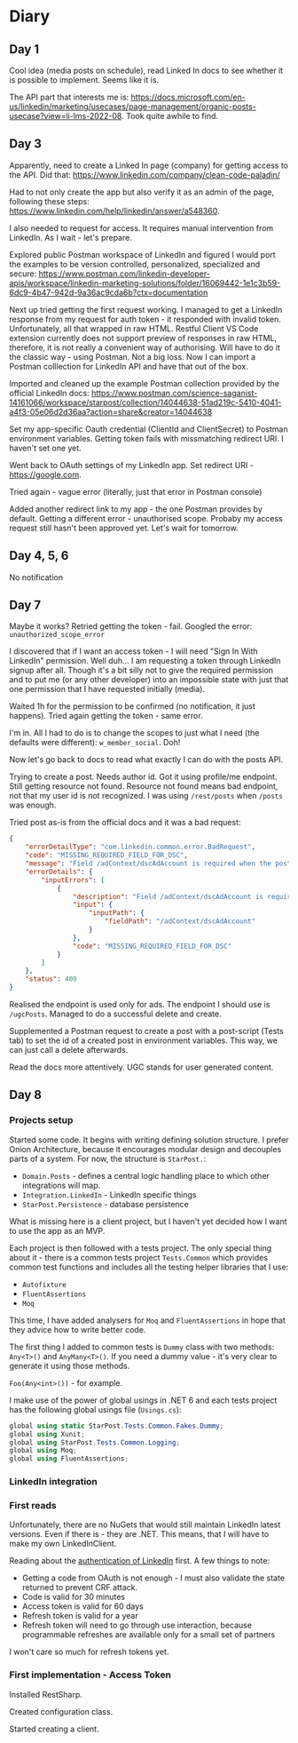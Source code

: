 # Diary

## Day 1

Cool idea (media posts on schedule), read Linked In docs to see whether it is possible to implement. Seems like it is.

The API part that interests me is: https://docs.microsoft.com/en-us/linkedin/marketing/usecases/page-management/organic-posts-usecase?view=li-lms-2022-08. Took quite awhile to find.

## Day 3

Apparently, need to create a Linked In page (company) for getting access to the API. Did that: https://www.linkedin.com/company/clean-code-paladin/

Had to not only create the app but also verify it as an admin of the page, following these steps: https://www.linkedin.com/help/linkedin/answer/a548360.

I also needed to request for access. It requires manual intervention from LinkedIn. As I wait - let's prepare.

Explored public Postman workspace of LinkedIn and figured I would port the examples to be version controlled, personalized, specialized and secure: https://www.postman.com/linkedin-developer-apis/workspace/linkedin-marketing-solutions/folder/16069442-1e1c3b59-6dc9-4b47-942d-9a36ac9cda6b?ctx=documentation

Next up tried getting the first request working. I managed to get a LinkedIn response from my request for auth token - it responded with invalid token. Unfortunately, all that wrapped in raw HTML. Restful Client VS Code extension currently does not support preview of responses in raw HTML, therefore, it is not really a convenient way of authorising. Will have to do it the classic way - using Postman. Not a big loss. Now I can import a Postman colllection for LinkedIn API and have that out of the box.

Imported and cleaned up the example Postman collection provided by the official LinkedIn docs: https://www.postman.com/science-saganist-14161066/workspace/starpost/collection/14044638-51ad219c-5410-4041-a4f3-05e06d2d36aa?action=share&creator=14044638

Set my app-specific Oauth credential (ClientId and ClientSecret) to Postman environment variables. Getting token fails with missmatching redirect URI. I haven't set one yet.

Went back to OAuth settings of my LinkedIn app. Set redirect URI - https://google.com.

Tried again - vague error (literally, just that error in Postman console)

Added another redirect link to my app - the one Postman provides by default. Getting a different error - unauthorised scope. Probaby my access request still hasn't been approved yet. Let's wait for tomorrow.

## Day 4, 5, 6

No notification

## Day 7

Maybe it works? Retried getting the token - fail.
Googled the error:
`unauthorized_scope_error`

I discovered that if I want an access token - I will need "Sign In With LinkedIn" permission. Well duh... I am requesting a token through LinkedIn signup after all. Though it's a bit silly not to give the required permission and to put me (or any other developer) into an impossible state with just that one permission that I have requested initially (media).

Waited 1h for the permission to be confirmed (no notification, it just happens). Tried again getting the token - same error.

I'm in. All I had to do is to change the scopes to just what I need (the defaults were different): `w_member_social`. Doh!

Now let's go back to docs to read what exactly I can do with the posts API.

Trying to create a post. Needs author id. Got it using profile/me endpoint. Still getting resource not found. Resource not found means bad endpoint, not that my user id is not recognized. I was using `/rest/posts` when `/posts` was enough.

Tried post as-is from the official docs and it was a bad request:

```json
{
    "errorDetailType": "com.linkedin.common.error.BadRequest",
    "code": "MISSING_REQUIRED_FIELD_FOR_DSC",
    "message": "Field /adContext/dscAdAccount is required when the post is a Direct Sponsored Content, but missing in the request",
    "errorDetails": {
        "inputErrors": [
            {
                "description": "Field /adContext/dscAdAccount is required when the post is a Direct Sponsored Content, but missing in the request",
                "input": {
                    "inputPath": {
                        "fieldPath": "/adContext/dscAdAccount"
                    }
                },
                "code": "MISSING_REQUIRED_FIELD_FOR_DSC"
            }
        ]
    },
    "status": 400
}
```

Realised the endpoint is used only for ads. The endpoint I should use is `/ugcPosts`. Managed to do a successful delete and create.

Supplemented a Postman request to create a post with a post-script (Tests tab) to set the id of a created post in environment variables. This way, we can just call a delete afterwards.

Read the docs more attentively. UGC stands for user generated content.

## Day 8

### Projects setup

Started some code. It begins with writing defining solution structure. I prefer Onion Architecture, because it encourages modular design and decouples parts of a system.
For now, the structure is `StarPost.`:

- `Domain.Posts` - defines a central logic handling place to which other integrations will map.
- `Integration.LinkedIn` - LinkedIn specific things
- `StarPost.Persistence` - database persistence

What is missing here is a client project, but I haven't yet decided how I want to use the app as an MVP.

Each project is then followed with a tests project. The only special thing about it - there is a common tests project `Tests.Common` which provides common test functions and includes all the testing helper libraries that I use:

- `Autofixture`
- `FluentAssertions`
- `Moq`

This time, I have added analysers for `Moq` and `FluentAssertions` in hope that they advice how to write better code.

The first thing I added to common tests is `Dummy` class with two methods: `Any<T>()` and `AnyMany<T>()`. If you need a dummy value - it's very clear to generate it using those methods.

`Foo(Any<int>())` - for example.

I make use of the power of global usings in .NET 6 and each tests project has the following global usings file (`Usings.cs`):

```cs
global using static StarPost.Tests.Common.Fakes.Dummy;
global using Xunit;
global using StarPost.Tests.Common.Logging;
global using Moq;
global using FluentAssertions;
``` 

### LinkedIn integration

### First reads

Unfortunately, there are no NuGets that would still maintain LinkedIn latest versions. Even if there is - they are .NET.
This means, that I will have to make my own LinkedInClient.

Reading about the [authentication of LinkedIn](https://docs.microsoft.com/en-us/linkedin/shared/authentication/authentication?context=linkedin%2Fcontext&view=li-lms-2022-08) first. A few things to note:

- Getting a code from OAuth is not enough - I must also validate the state returned to prevent CRF attack.
- Code is valid for 30 minutes
- Access token is valid for 60 days
- Refresh token is valid for a year
- Refresh token will need to go through use interaction, because programmable refreshes are available only for a small set of partners

I won't care so much for refresh tokens yet.

### First implementation - Access Token

Installed RestSharp.

Created configuration class.

Started creating a client.

